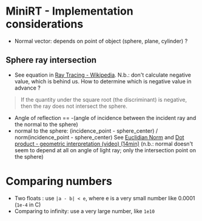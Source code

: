 # MiniRT - Implementation considerations

- Normal vector: depends on point of object (sphere, plane, cylinder) ?

## Sphere ray intersection
- See equation in [Ray Tracing - Wikipedia](https://en.wikipedia.org/wiki/Ray_tracing_(graphics)#Example). N.b.: don't calculate negative value, which is behind us. How to determine which is negative value in advance ?
> If the quantity under the square root (the discriminant) is negative, then the ray does not intersect the sphere. 
- Angle of reflection == -(angle of incidence between the incident ray and the normal to the sphere)
- normal to the sphere: (incidence_point - sphere_center) / norm(incidence_point - sphere_center)
See [Euclidian Norm](https://en.wikipedia.org/wiki/Euclidean_space#Euclidean_norm)
and [Dot product - geometric interpretation (video) (14min)](https://www.youtube.com/watch?v=LyGKycYT2v0)
(n.b.: normal doesn't seem to depend at all on angle of light ray; only the intersection point on the sphere)

# Comparing numbers
- Two floats : use `|a - b| < e`, where e is a very small number like 0.0001 (`1e-4` in C)
- Comparing to infinity: use a very large number, like `1e10`